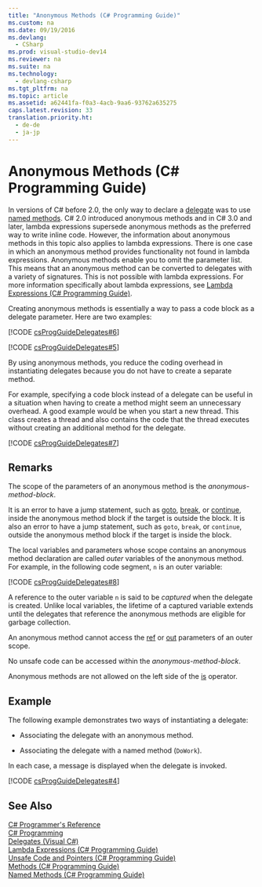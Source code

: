 ```yaml
---
title: "Anonymous Methods (C# Programming Guide)"
ms.custom: na
ms.date: 09/19/2016
ms.devlang: 
  - CSharp
ms.prod: visual-studio-dev14
ms.reviewer: na
ms.suite: na
ms.technology: 
  - devlang-csharp
ms.tgt_pltfrm: na
ms.topic: article
ms.assetid: a62441fa-f0a3-4acb-9aa6-93762a635275
caps.latest.revision: 33
translation.priority.ht: 
  - de-de
  - ja-jp
---
```

# Anonymous Methods (C# Programming Guide)
In versions of C# before 2.0, the only way to declare a [delegate](../vs140/delegate--C#-Reference-.md) was to use [named methods](../vs140/Delegates-with-Named-vs.-Anonymous-Methods--C#-Programming-Guide-.md). C# 2.0 introduced anonymous methods and in C# 3.0 and later, lambda expressions supersede anonymous methods as the preferred way to write inline code. However, the information about anonymous methods in this topic also applies to lambda expressions. There is one case in which an anonymous method provides functionality not found in lambda expressions. Anonymous methods enable you to omit the parameter list. This means that an anonymous method can be converted to delegates with a variety of signatures. This is not possible with lambda expressions. For more information specifically about lambda expressions, see [Lambda Expressions (C# Programming Guide)](../Topic/Lambda%20Expressions%20\(C%23%20Programming%20Guide\).md).  
  
 Creating anonymous methods is essentially a way to pass a code block as a delegate parameter. Here are two examples:  
  
 [!CODE [csProgGuideDelegates#6](../CodeSnippet/VS_Snippets_VBCSharp/csProgGuideDelegates#6)]  
  
 [!CODE [csProgGuideDelegates#5](../CodeSnippet/VS_Snippets_VBCSharp/csProgGuideDelegates#5)]  
  
 By using anonymous methods, you reduce the coding overhead in instantiating delegates because you do not have to create a separate method.  
  
 For example, specifying a code block instead of a delegate can be useful in a situation when having to create a method might seem an unnecessary overhead. A good example would be when you start a new thread. This class creates a thread and also contains the code that the thread executes without creating an additional method for the delegate.  
  
 [!CODE [csProgGuideDelegates#7](../CodeSnippet/VS_Snippets_VBCSharp/csProgGuideDelegates#7)]  
  
## Remarks  
 The scope of the parameters of an anonymous method is the *anonymous-method-block*.  
  
 It is an error to have a jump statement, such as [goto](../vs140/goto--C#-Reference-.md), [break](../vs140/break--C#-Reference-.md), or [continue](../vs140/continue--C#-Reference-.md), inside the anonymous method block if the target is outside the block. It is also an error to have a jump statement, such as `goto`, `break`, or `continue`, outside the anonymous method block if the target is inside the block.  
  
 The local variables and parameters whose scope contains an anonymous method declaration are called *outer* variables of the anonymous method. For example, in the following code segment, `n` is an outer variable:  
  
 [!CODE [csProgGuideDelegates#8](../CodeSnippet/VS_Snippets_VBCSharp/csProgGuideDelegates#8)]  
  
 A reference to the outer variable `n` is said to be *captured* when the delegate is created. Unlike local variables, the lifetime of a captured variable extends until the delegates that reference the anonymous methods are eligible for garbage collection.  
  
 An anonymous method cannot access the [ref](../vs140/ref--C#-Reference-.md) or [out](../vs140/out--C#-Reference-.md) parameters of an outer scope.  
  
 No unsafe code can be accessed within the *anonymous-method-block*.  
  
 Anonymous methods are not allowed on the left side of the [is](../vs140/is--C#-Reference-.md) operator.  
  
## Example  
 The following example demonstrates two ways of instantiating a delegate:  
  
-   Associating the delegate with an anonymous method.  
  
-   Associating the delegate with a named method (`DoWork`).  
  
 In each case, a message is displayed when the delegate is invoked.  
  
 [!CODE [csProgGuideDelegates#4](../CodeSnippet/VS_Snippets_VBCSharp/csProgGuideDelegates#4)]  
  
## See Also  
 [C# Programmer's Reference](../vs140/C#-Reference.md)   
 [C# Programming](../vs140/C#-Programming-Guide.md)   
 [Delegates (Visual C#)](../Topic/Delegates%20\(C%23%20Programming%20Guide\).md)   
 [Lambda Expressions (C# Programming Guide)](../Topic/Lambda%20Expressions%20\(C%23%20Programming%20Guide\).md)   
 [Unsafe Code and Pointers (C# Programming Guide)](../vs140/Unsafe-Code-and-Pointers--C#-Programming-Guide-.md)   
 [Methods (C# Programming Guide)](../Topic/Methods%20\(C%23%20Programming%20Guide\).md)   
 [Named Methods (C# Programming Guide)](../vs140/Delegates-with-Named-vs.-Anonymous-Methods--C#-Programming-Guide-.md)
